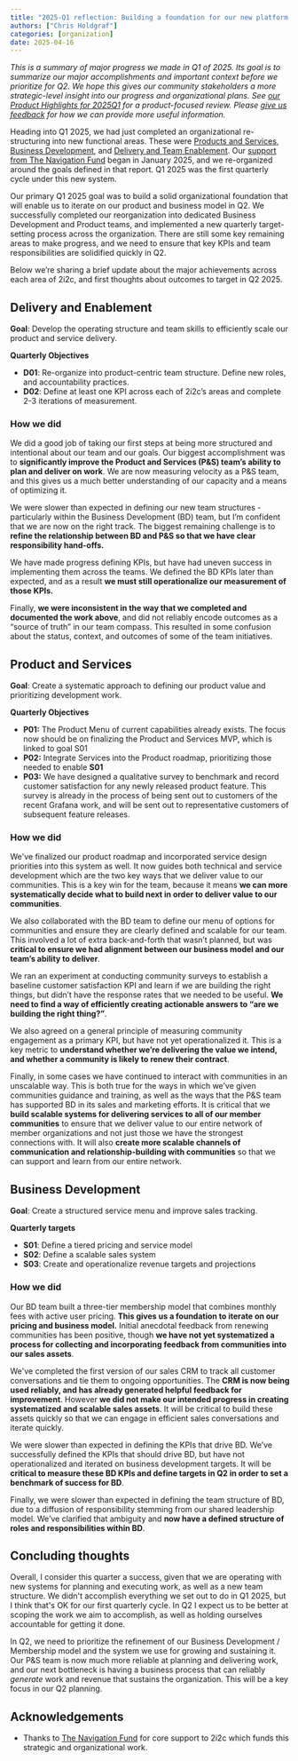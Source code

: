 ```yaml
---
title: "2025-Q1 reflection: Building a foundation for our new platform and membership model"
authors: ["Chris Holdgraf"]
categories: [organization]
date: 2025-04-16
---
```


_This is a summary of major progress we made in Q1 of 2025. Its goal is to summarize our major accomplishments and important context before we prioritize for Q2. We hope this gives our community stakeholders a more strategic-level insight into our progress and organizational plans. See [our Product Highlights for 2025Q1](../q1-product-highlights/index.md) for a product-focused review.  Please [give us feedback](mailto:hello@2i2c.org) for how we can provide more useful information._

Heading into Q1 2025, we had just completed an organizational re-structuring into new functional areas. These were [Products and Services](https://compass.2i2c.org/product-and-services/), [Business Development](https://compass.2i2c.org/biz-dev/), and [Delivery and Team Enablement](https://compass.2i2c.org/delivery-enablement/). Our [support from The Navigation Fund](https://2i2c.org/blog/2024/funding-navigation/) began in January 2025, and we re-organized around the goals defined in that report. Q1 2025 was the first quarterly cycle under this new system.

Our primary Q1 2025 goal was to build a solid organizational foundation that will enable us to iterate on our product and business model in Q2. We successfully completed our reorganization into dedicated Business Development and Product teams, and implemented a new quarterly target-setting process across the organization. There are still some key remaining areas to make progress, and we need to ensure that key KPIs and team responsibilities are solidified quickly in Q2.

Below we’re sharing a brief update about the major achievements across each area of 2i2c, and first thoughts about outcomes to target in Q2 2025.

## Delivery and Enablement

**Goal**: Develop the operating structure and team skills to efficiently scale our product and service delivery.

**Quarterly Objectives**

* **D01**: Re-organize into product-centric team structure. Define new roles, and accountability practices.  
* **D02**: Define at least one KPI across each of 2i2c’s areas and complete 2-3 iterations of measurement.  

### How we did

We did a good job of taking our first steps at being more structured and intentional about our team and our goals. Our biggest accomplishment was to **significantly improve the Product and Services (P&S) team’s ability to plan and deliver on work**. We are now measuring velocity as a P&S team, and this gives us a much better understanding of our capacity and a means of optimizing it.

We were slower than expected in defining our new team structures - particularly within the Business Development (BD) team, but I’m confident that we are now on the right track. The biggest remaining challenge is to **refine the relationship between BD and P&S so that we have clear responsibility hand-offs.**

We have made progress defining KPIs, but have had uneven success in implementing them across the teams. We defined the BD KPIs later than expected, and as a result **we must still operationalize our measurement of those KPIs.** 

Finally, **we were inconsistent in the way that we completed and documented the work above**, and did not reliably encode outcomes as a “source of truth” in our team compass. This resulted in some confusion about the status, context, and outcomes of some of the team initiatives.

## Product and Services

**Goal**: Create a systematic approach to defining our product value and prioritizing development work.

**Quarterly Objectives**

* **P01:** The Product Menu of current capabilities already exists. The focus now should be on finalizing the Product and Services MVP, which is linked to goal S01  
* **P02:** Integrate Services into the Product roadmap, prioritizing those needed to enable **S01**  
* **P03:** We have designed a qualitative survey to benchmark and record customer satisfaction for any newly released product feature. This survey is already in the process of being sent out to customers of the recent Grafana work, and will be sent out to representative customers of subsequent feature releases.

### How we did

We've finalized our product roadmap and incorporated service design priorities into this system as well. It now guides both technical and service development which are the two key ways that we deliver value to our communities. This is a key win for the team, because it means **we can more systematically decide what to build next in order to deliver value to our communities**.

We also collaborated with the BD team to define our menu of options for communities and ensure they are clearly defined and scalable for our team. This involved a lot of extra back-and-forth that wasn’t planned, but was **critical to ensure we had alignment between our business model and our team’s ability to deliver**.

We ran an experiment at conducting community surveys to establish a baseline customer satisfaction KPI and learn if we are building the right things, but didn’t have the response rates that we needed to be useful. **We need to find a way of efficiently creating actionable answers to “are we building the right thing?”**. 

We also agreed on a general principle of measuring community engagement as a primary KPI, but have not yet operationalized it. This is a key metric to **understand whether we’re delivering the value we intend, and whether a community is likely to renew their contract**.

Finally, in some cases we have continued to interact with communities in an unscalable way. This is both true for the ways in which we’ve given communities guidance and training, as well as the ways that the P&S team has supported BD in its sales and marketing efforts. It is critical that we **build scalable systems for delivering services to all of our member communities** to ensure that we deliver value to our entire network of member organizations and not just those we have the strongest connections with. It will also **create more scalable channels of communication and relationship-building with communities** so that we can support and learn from our entire network.

## Business Development

**Goal**: Create a structured service menu and improve sales tracking.

**Quarterly targets**

* **S01**: Define a tiered pricing and service model
* **S02**: Define a scalable sales system
* **S03**: Create and operationalize revenue targets and projections

### How we did

Our BD team built a three-tier membership model that combines monthly fees with active user pricing. **This gives us a foundation to iterate on our pricing and business model.** Initial anecdotal feedback from renewing communities has been positive, though **we have not yet systematized a process for collecting and incorporating feedback from communities into our sales assets**.

We've completed the first version of our sales CRM to track all customer conversations and tie them to ongoing opportunities. The **CRM is now being used reliably, and has already generated helpful feedback for improvement**. However **we did not make our intended progress in creating systematized and scalable sales assets**. It will be critical to build these assets quickly so that we can engage in efficient sales conversations and iterate quickly.

We were slower than expected in defining the KPIs that drive BD. We’ve successfully defined the KPIs that should drive BD, but have not operationalized and iterated on business development targets. It will be **critical to measure these BD KPIs and define targets in Q2 in order to set a benchmark of success for BD**.

Finally, we were slower than expected in defining the team structure of BD, due to a diffusion of responsibility stemming from our shared leadership model. We’ve clarified that ambiguity and **now have a defined structure of roles and responsibilities within BD**.

## Concluding thoughts

Overall, I consider this quarter a success, given that we are operating with new systems for planning and executing work, as well as a new team structure. We didn't accomplish everything we set out to do in Q1 2025, but I think that's OK for our first quarterly cycle. In Q2 I expect us to be better at scoping the work we aim to accomplish, as well as holding ourselves accountable for getting it done.

In Q2, we need to prioritize the refinement of our Business Development / Membership model and the system we use for growing and sustaining it. Our P&S team is now much more reliable at planning and delivering work, and our next bottleneck is having a business process that can reliably _generate_ work and revenue that sustains the organization. This will be a key focus in our Q2 planning.

## Acknowledgements

- Thanks to [The Navigation Fund](../../../collaborators/navigation/index.md) for core support to 2i2c which funds this strategic and organizational work.
